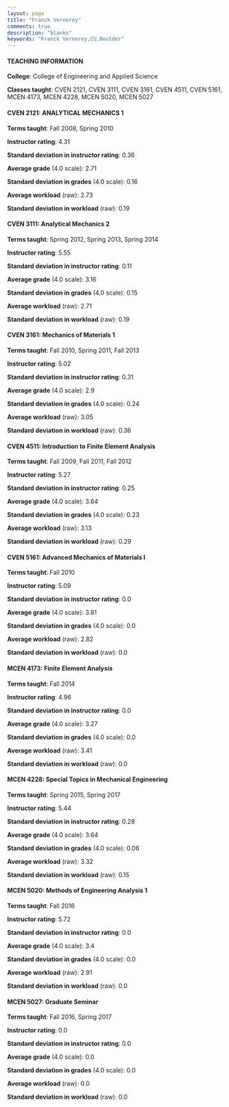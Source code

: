 ```yaml
---
layout: page
title: "Franck Vernerey" 
comments: true
description: "blanks"
keywords: "Franck Vernerey,CU,Boulder"
---
```

<head>
<script src="https://ajax.googleapis.com/ajax/libs/jquery/2.1.3/jquery.min.js"></script>
<script src="https://dl.dropboxusercontent.com/s/pc42nxpaw1ea4o9/highcharts.js?dl=0"></script>
<!-- <script src="../assets/js/highcharts.js"></script> -->
<style type="text/css">@font-face {
	font-family: "Bebas Neue";
	src: url(https://www.filehosting.org/file/details/544349/BebasNeue Regular.otf) format("opentype");
	}
	h1.Bebas { 
		font-family: "Bebas Neue", Verdana, Tahoma;
	}
</style>
</head>
	   
#### TEACHING INFORMATION

**College**: College of Engineering and Applied Science

**Classes taught**: CVEN 2121, CVEN 3111, CVEN 3161, CVEN 4511, CVEN 5161, MCEN 4173, MCEN 4228, MCEN 5020, MCEN 5027

#### CVEN 2121: ANALYTICAL MECHANICS 1

**Terms taught**: Fall 2008, Spring 2010

**Instructor rating**: 4.31

**Standard deviation in instructor rating**: 0.36

**Average grade** (4.0 scale): 2.71

**Standard deviation in grades** (4.0 scale): 0.16

**Average workload** (raw): 2.73

**Standard deviation in workload** (raw): 0.19

#### CVEN 3111: Analytical Mechanics 2

**Terms taught**: Spring 2012, Spring 2013, Spring 2014

**Instructor rating**: 5.55

**Standard deviation in instructor rating**: 0.11

**Average grade** (4.0 scale): 3.16

**Standard deviation in grades** (4.0 scale): 0.15

**Average workload** (raw): 2.71

**Standard deviation in workload** (raw): 0.19

#### CVEN 3161: Mechanics of Materials 1

**Terms taught**: Fall 2010, Spring 2011, Fall 2013

**Instructor rating**: 5.02

**Standard deviation in instructor rating**: 0.31

**Average grade** (4.0 scale): 2.9

**Standard deviation in grades** (4.0 scale): 0.24

**Average workload** (raw): 3.05

**Standard deviation in workload** (raw): 0.36

#### CVEN 4511: Introduction to Finite Element Analysis

**Terms taught**: Fall 2009, Fall 2011, Fall 2012

**Instructor rating**: 5.27

**Standard deviation in instructor rating**: 0.25

**Average grade** (4.0 scale): 3.64

**Standard deviation in grades** (4.0 scale): 0.23

**Average workload** (raw): 3.13

**Standard deviation in workload** (raw): 0.29

#### CVEN 5161: Advanced Mechanics of Materials I

**Terms taught**: Fall 2010

**Instructor rating**: 5.09

**Standard deviation in instructor rating**: 0.0

**Average grade** (4.0 scale): 3.81

**Standard deviation in grades** (4.0 scale): 0.0

**Average workload** (raw): 2.82

**Standard deviation in workload** (raw): 0.0

#### MCEN 4173: Finite Element Analysis

**Terms taught**: Fall 2014

**Instructor rating**: 4.96

**Standard deviation in instructor rating**: 0.0

**Average grade** (4.0 scale): 3.27

**Standard deviation in grades** (4.0 scale): 0.0

**Average workload** (raw): 3.41

**Standard deviation in workload** (raw): 0.0

#### MCEN 4228: Special Topics in Mechanical Engineering

**Terms taught**: Spring 2015, Spring 2017

**Instructor rating**: 5.44

**Standard deviation in instructor rating**: 0.28

**Average grade** (4.0 scale): 3.64

**Standard deviation in grades** (4.0 scale): 0.06

**Average workload** (raw): 3.32

**Standard deviation in workload** (raw): 0.15

#### MCEN 5020: Methods of Engineering Analysis 1

**Terms taught**: Fall 2016

**Instructor rating**: 5.72

**Standard deviation in instructor rating**: 0.0

**Average grade** (4.0 scale): 3.4

**Standard deviation in grades** (4.0 scale): 0.0

**Average workload** (raw): 2.91

**Standard deviation in workload** (raw): 0.0

#### MCEN 5027: Graduate Seminar

**Terms taught**: Fall 2016, Spring 2017

**Instructor rating**: 0.0

**Standard deviation in instructor rating**: 0.0

**Average grade** (4.0 scale): 0.0

**Standard deviation in grades** (4.0 scale): 0.0

**Average workload** (raw): 0.0

**Standard deviation in workload** (raw): 0.0


